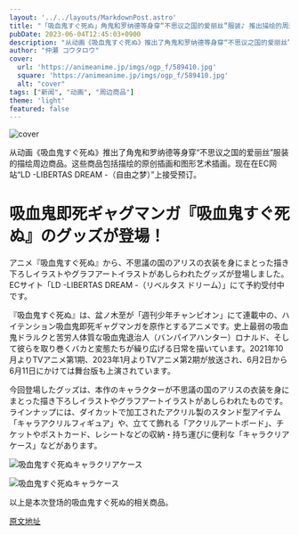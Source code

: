 ```yaml
---
layout: '../../layouts/MarkdownPost.astro'
title: "「吸血鬼すぐ死ぬ」角鬼和罗纳德等身穿“不思议之国的爱丽丝”服装♪ 推出描绘的周边商品"
pubDate: 2023-06-04T12:45:03+0900
description: "从动画《吸血鬼すぐ死ぬ》推出了角鬼和罗纳德等身穿“不思议之国的爱丽丝”服装的描绘周边商品。这些商品包括描绘的原创插画和图形艺术插画。现在在EC网站“LD -LIBERTAS DREAM -（自由之梦）”上接受预订。"
author: "仲瀬 コウタロウ"
cover:
  url: 'https://animeanime.jp/imgs/ogp_f/589410.jpg'
  square: 'https://animeanime.jp/imgs/ogp_f/589410.jpg'
  alt: "cover"
tags: ["新闻", "动画", "周边商品"]
theme: 'light'
featured: false
---
```


![cover](https://animeanime.jp/imgs/ogp_f/589410.jpg)

从动画《吸血鬼すぐ死ぬ》推出了角鬼和罗纳德等身穿“不思议之国的爱丽丝”服装的描绘周边商品。这些商品包括描绘的原创插画和图形艺术插画。现在在EC网站“LD -LIBERTAS DREAM -（自由之梦）”上接受预订。

# 吸血鬼即死ギャグマンガ『吸血鬼すぐ死ぬ』のグッズが登場！

アニメ『吸血鬼すぐ死ぬ』から、不思議の国のアリスの衣装を身にまとった描き下ろしイラストやグラフアートイラストがあしらわれたグッズが登場しました。ECサイト「LD -LIBERTAS DREAM -（リベルタス ドリーム）」にて予約受付中です。

『吸血鬼すぐ死ぬ』は、盆ノ木至が「週刊少年チャンピオン」にて連載中の、ハイテンション吸血鬼即死ギャグマンガを原作とするアニメです。史上最弱の吸血鬼ドラルクと苦労人体質な吸血鬼退治人（バンパイアハンター）ロナルド、そして彼らを取り巻くバカと変態たちが繰り広げる日常を描いています。2021年10月よりTVアニメ第1期、2023年1月よりTVアニメ第2期が放送され、6月2日から6月11日にかけては舞台版も上演されています。

今回登場したグッズは、本作のキャラクターが不思議の国のアリスの衣装を身にまとった描き下ろしイラストやグラフアートイラストがあしらわれたものです。ラインナップには、ダイカットで加工されたアクリル製のスタンド型アイテム「キャラアクリルフィギュア」や、立てて飾れる「アクリルアートボード」、チケットやポストカード、レシートなどの収納・持ち運びに便利な「キャラクリアケース」などがあります。

![吸血鬼すぐ死ぬキャラクリアケース](https://animeanime.jp/imgs/zoom/589412.jpg)

![吸血鬼すぐ死ぬキャラケース](https://animeanime.jp/imgs/zoom/589413.jpg)

以上是本次登场的吸血鬼すぐ死ぬ的相关商品。

  [原文地址](https://animeanime.jp/article/2023/06/04/77732.html)